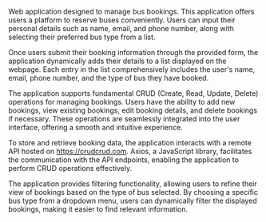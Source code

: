 Web application designed to manage bus bookings. This application offers users a platform to reserve buses conveniently. Users can input their personal details such as name, email, and phone number, along with selecting their preferred bus type from a list.

Once users submit their booking information through the provided form, the application dynamically adds their details to a list displayed on the webpage. Each entry in the list comprehensively includes the user's name, email, phone number, and the type of bus they have booked.

The application supports fundamental CRUD (Create, Read, Update, Delete) operations for managing bookings. Users have the ability to add new bookings, view existing bookings, edit booking details, and delete bookings if necessary. These operations are seamlessly integrated into the user interface, offering a smooth and intuitive experience.

To store and retrieve booking data, the application interacts with a remote API hosted on https://crudcrud.com. Axios, a JavaScript library, facilitates the communication with the API endpoints, enabling the application to perform CRUD operations effectively.

The application provides filtering functionality, allowing users to refine their view of bookings based on the type of bus selected. By choosing a specific bus type from a dropdown menu, users can dynamically filter the displayed bookings, making it easier to find relevant information.
